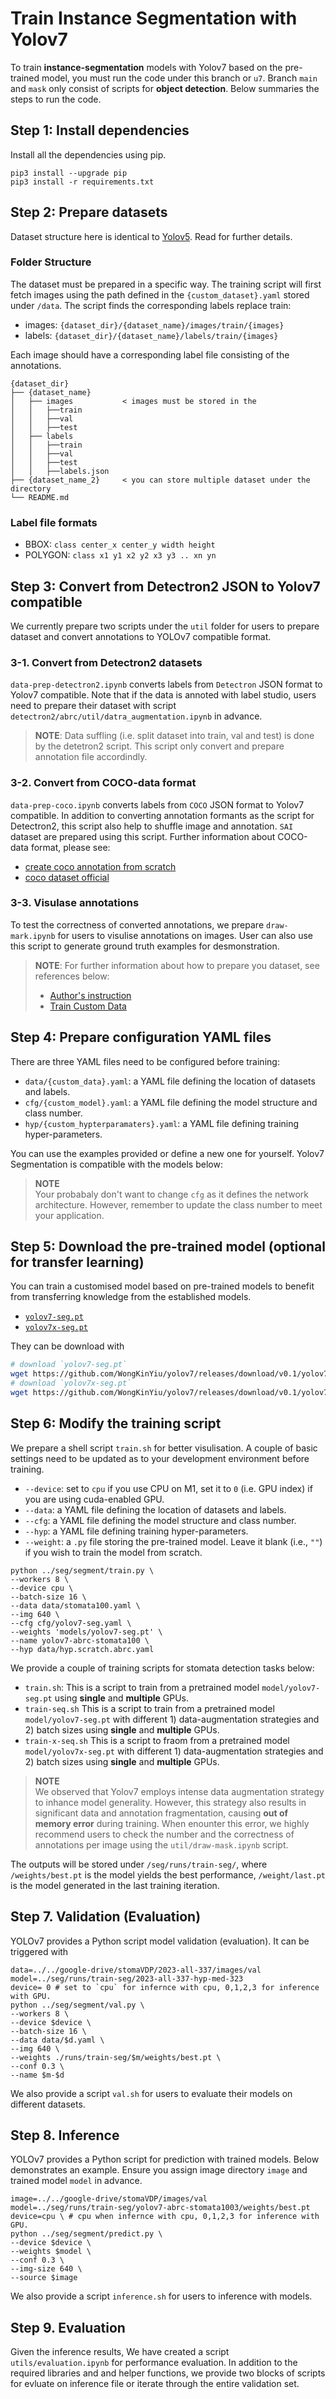 # Train Instance Segmentation with Yolov7

To train **instance-segmentation** models with Yolov7 based on the pre-trained model, you must run the code under this branch or `u7`. Branch `main` and `mask` only consist of scripts for **object detection**. Below summaries the steps to run the code.

## Step 1: Install dependencies

Install all the dependencies using pip.

```shell
pip3 install --upgrade pip
pip3 install -r requirements.txt
```

## Step 2: Prepare datasets

Dataset structure here is identical to [Yolov5](https://github.com/ultralytics/yolov5/wiki/Train-Custom-Data). Read for further details.

### Folder Structure

The dataset must be prepared in a specific way. The training script will first fetch images using the path defined in the `{custom_dataset}.yaml` stored under `/data`. The script finds the corresponding labels replace train:

- images: `{dataset_dir}/{dataset_name}/images/train/{images}`
- labels: `{dataset_dir}/{dataset_name}/labels/train/{images}`

Each image should have a corresponding label file consisting of the annotations.

```
{dataset_dir}
├── {dataset_name}
│   ├── images           < images must be stored in the
│   │   ├──train
│   │   ├──val
│   │   ├──test
│   ├── labels
│   │   ├──train
│   │   ├──val
│   │   ├──test
│   │   ├──labels.json
├── {dataset_name_2}     < you can store multiple dataset under the directory
└── README.md
```

### Label file formats

- BBOX: `class center_x center_y width height`
- POLYGON: `class x1 y1 x2 y2 x3 y3 .. xn yn`

## Step 3: Convert from Detectron2 JSON to Yolov7 compatible

We currently prepare two scripts under the `util` folder for users to prepare dataset and convert annotations to YOLOv7 compatible format.

### 3-1. Convert from Detectron2 datasets

`data-prep-detectron2.ipynb` converts labels from `Detectron` JSON format to Yolov7 compatible. Note that if the data is annoted with label studio, users need to prepare their dataset with script `detectron2/abrc/util/datra_augmentation.ipynb` in advance.

> **NOTE**: Data suffling (i.e. split dataset into train, val and test) is done by the detetron2 script. This script only convert and prepare annotation file accordindly.

### 3-2. Convert from COCO-data format

`data-prep-coco.ipynb` converts labels from `COCO` JSON format to Yolov7 compatible. In addition to converting annotation formants as the script for Detectron2, this script also help to shuffle image and annotation. `SAI` dataset are prepared using this script. Further information about COCO-data format, please see:

- [create coco annotation from scratch](https://www.immersivelimit.com/tutorials/create-coco-annotations-from-scratch)
- [coco dataset official](https://cocodataset.org/#home)

### 3-3. Visulase annotations

To test the correctness of converted annotations, we prepare `draw-mark.ipynb` for users to visulise annotations on images. User can also use this script to generate ground truth examples for desmonstration.

> **NOTE**: For further information about how to prepare you dataset, see references below:
>
> - [Author's instruction](https://github.com/WongKinYiu/yolov7/issues/752)
> - [Train Custom Data](https://github.com/ultralytics/yolov5/wiki/Train-Custom-Data)

## Step 4: Prepare configuration YAML files

There are three YAML files need to be configured before training:

- `data/{custom_data}.yaml`: a YAML file defining the location of datasets and labels.
- `cfg/{custom_model}.yaml`: a YAML file defining the model structure and class number.
- `hyp/{custom_hypterparamaters}.yaml`: a YAML file defining training hyper-parameters.

You can use the examples provided or define a new one for yourself. Yolov7 Segmentation is compatible with the models below:

> **NOTE**  
> Your probabaly don't want to change `cfg` as it defines the network architecture. However, remember to update the class number to meet your application.

## Step 5: Download the pre-trained model (optional for transfer learning)

You can train a customised model based on pre-trained models to benefit from transferring knowledge from the established models.

- [`yolov7-seg.pt`](https://github.com/WongKinYiu/yolov7/releases/download/v0.1/yolov7-seg.pt)
- [`yolov7x-seg.pt`](https://github.com/WongKinYiu/yolov7/releases/download/v0.1/yolov7x-seg.pt)

They can be download with

```bash
# download `yolov7-seg.pt`
wget https://github.com/WongKinYiu/yolov7/releases/download/v0.1/yolov7-seg.pt -O model/yolov7-seg.pt
# download `yolov7x-seg.pt`
wget https://github.com/WongKinYiu/yolov7/releases/download/v0.1/yolov7x-seg.pt -O model/yolov7x-seg.pt
```

## Step 6: Modify the training script

We prepare a shell script `train.sh` for better visulisation. A couple of basic settings need to be updated as to your development environment before training.

- `--device`: set to `cpu` if you use CPU on M1, set it to `0` (i.e. GPU index) if you are using cuda-enabled GPU.
- `--data`: a YAML file defining the location of datasets and labels.
- `--cfg`: a YAML file defining the model structure and class number.
- `--hyp`: a YAML file defining training hyper-parameters.
- `--weight`: a `.py` file storing the pre-trained model. Leave it blank (i.e., `""`) if you wish to train the model from scratch.

```shell
python ../seg/segment/train.py \
--workers 8 \
--device cpu \
--batch-size 16 \
--data data/stomata100.yaml \
--img 640 \
--cfg cfg/yolov7-seg.yaml \
--weights 'models/yolov7-seg.pt' \
--name yolov7-abrc-stomata100 \
--hyp data/hyp.scratch.abrc.yaml

```

We provide a couple of training scripts for stomata detection tasks below:

- `train.sh`: This is a script to train from a pretrained model `model/yolov7-seg.pt` using **single** and **multiple** GPUs.
- `train-seq.sh` This is a script to train from a pretrained model `model/yolov7-seg.pt` with different 1) data-augmentation strategies and 2) batch sizes using **single** and **multiple** GPUs.
- `train-x-seq.sh` This is a script to fraom from a pretrained model `model/yolov7x-seg.pt` with different 1) data-augmentation strategies and 2) batch sizes using **single** and **multiple** GPUs.

> **NOTE**  
> We observed that Yolov7 employs intense data augmentation strategy to inhance model generality. However, this strategy also results in significant data and annotation fragmentation, causing **out of memory error** during training. When enounter this error, we highly recommend users to check the number and the correctness of annotations per image using the `util/draw-mask.ipynb` script.

The outputs will be stored under `/seg/runs/train-seg/`, where `/weights/best.pt` is the model yields the best performance, `/weight/last.pt` is the model generated in the last training iteration.

## Step 7. Validation (Evaluation)

YOLOv7 provides a Python script model validation (evaluation). It can be triggered with

```shell
data=../../google-drive/stomaVDP/2023-all-337/images/val
model=../seg/runs/train-seg/2023-all-337-hyp-med-323
device= 0 # set to `cpu` for infernce with cpu, 0,1,2,3 for inference with GPU.
python ../seg/segment/val.py \
--workers 8 \
--device $device \
--batch-size 16 \
--data data/$d.yaml \
--img 640 \
--weights ./runs/train-seg/$m/weights/best.pt \
--conf 0.3 \
--name $m-$d
```

We also provide a script `val.sh` for users to evaluate their models on different datasets.

## Step 8. Inference

YOLOv7 provides a Python script for prediction with trained models. Below demonstrates an example. Ensure you assign image directory `image` and trained model `model` in advance.

```shell
image=../../google-drive/stomaVDP/images/val
model=../seg/runs/train-seg/yolov7-abrc-stomata1003/weights/best.pt
device=cpu \ # cpu when infernce with cpu, 0,1,2,3 for inference with GPU.
python ../seg/segment/predict.py \
--device $device \
--weights $model \
--conf 0.3 \
--img-size 640 \
--source $image
```

We also provide a script `inference.sh` for users to inference with models.

## Step 9. Evaluation

Given the inference results, We have created a script `utils/evaluation.ipynb` for performance evaluation. In addition to the required libraries and and helper functions, we provide two blocks of scripts for evluate on inference file or iterate through the entire validation set.
